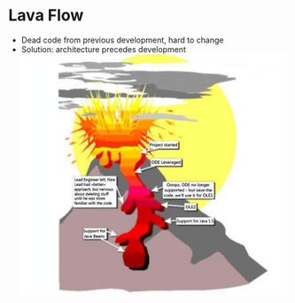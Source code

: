 # Lava Flow

- Dead code from previous development, hard to change
- Solution: architecture precedes development
  ![lava-flow](assets/lava-flow.png)
